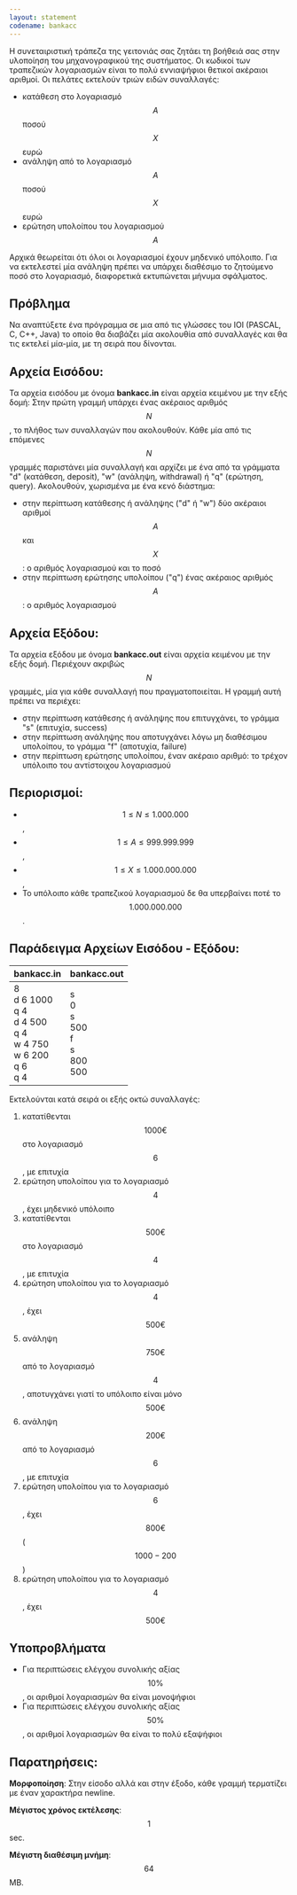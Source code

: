 ```yaml
---
layout: statement
codename: bankacc
---
```


Η συνεταιριστική τράπεζα της γειτονιάς σας ζητάει τη βοήθειά σας στην υλοποίηση του μηχανογραφικού της συστήματος. Οι κωδικοί των τραπεζικών λογαριασμών είναι το πολύ εννιαψήφιοι θετικοί ακέραιοι αριθμοί. Οι πελάτες εκτελούν τριών ειδών συναλλαγές:
 * κατάθεση στο λογαριασμό $$A$$ ποσού $$X$$ ευρώ
 * ανάληψη από το λογαριασμό $$A$$ ποσού $$X$$ ευρώ
 * ερώτηση υπολοίπου του λογαριασμού $$A$$

Αρχικά θεωρείται ότι όλοι οι λογαριασμοί έχουν μηδενικό υπόλοιπο. Για να εκτελεστεί μία ανάληψη πρέπει να υπάρχει διαθέσιμο το ζητούμενο ποσό στο λογαριασμό, διαφορετικά εκτυπώνεται μήνυμα σφάλματος.


## Πρόβλημα

Να αναπτύξετε ένα πρόγραμμα σε μια από τις γλώσσες του IOI (PASCAL, C, C++, Java) το οποίο θα διαβάζει μία ακολουθία από συναλλαγές και θα τις εκτελεί μία-μία, με τη σειρά που δίνονται.

## Αρχεία Εισόδου:

Τα αρχεία εισόδου με όνομα **bankacc.in** είναι αρχεία κειμένου με την εξής δομή: Στην πρώτη γραμμή υπάρχει ένας ακέραιος αριθμός $$N$$, το πλήθος των συναλλαγών που ακολουθούν. Κάθε μία από τις επόμενες $$N$$ γραμμές παριστάνει μία συναλλαγή και αρχίζει με ένα από τα γράμματα "d" (κατάθεση, deposit), "w" (ανάληψη, withdrawal) ή "q" (ερώτηση, query). Ακολουθούν, χωρισμένα με ένα κενό διάστημα:
 * στην περίπτωση κατάθεσης ή ανάληψης ("d" ή "w") δύο ακέραιοι αριθμοί $$A$$ και $$X$$: ο αριθμός λογαριασμού και το ποσό
 * στην περίπτωση ερώτησης υπολοίπου ("q") ένας ακέραιος αριθμός $$A$$: ο αριθμός λογαριασμού

## Αρχεία Εξόδου:

Τα αρχεία εξόδου με όνομα **bankacc.out** είναι αρχεία κειμένου με την εξής δομή. Περιέχουν ακριβώς $$N$$ γραμμές, μία για κάθε συναλλαγή
που πραγματοποιείται. Η γραμμή αυτή πρέπει να περιέχει:
 * στην περίπτωση κατάθεσης ή ανάληψης που επιτυγχάνει, το γράμμα "s" (επιτυχία, success)
 * στην περίπτωση ανάληψης που αποτυγχάνει λόγω μη διαθέσιμου υπολοίπου, το γράμμα "f" (αποτυχία, failure)
 * στην περίπτωση ερώτησης υπολοίπου, έναν ακέραιο αριθμό: το τρέχον υπόλοιπο του αντίστοιχου λογαριασμού

## Περιορισμοί:

 * $$1 \leq N \leq 1.000.000$$,
 * $$1 \leq A \leq 999.999.999$$,
 * $$1 \leq X \leq 1.000.000.000$$,
 * Το υπόλοιπο κάθε τραπεζικού λογαριασμού δε θα υπερβαίνει ποτέ το $$1.000.000.000$$.

## Παράδειγμα Αρχείων Εισόδου - Εξόδου:

| **bankacc.in**      | **bankacc.out** |
| :--- | :--- |
| 8 <br> d 6 1000 <br> q 4 <br> d 4 500 <br> q 4 <br> w 4 750 <br> w 6 200 <br> q 6 <br> q 4 | s <br> 0 <br> s <br> 500 <br> f <br> s <br> 800 <br> 500 |

Εκτελούνται κατά σειρά οι εξής οκτώ συναλλαγές:
1. κατατίθενται $$1000€$$ στο λογαριασμό $$6$$, με επιτυχία
2. ερώτηση υπολοίπου για το λογαριασμό $$4$$, έχει μηδενικό υπόλοιπο
3. κατατίθενται $$500€$$ στο λογαριασμό $$4$$, με επιτυχία
4. ερώτηση υπολοίπου για το λογαριασμό $$4$$, έχει $$500€$$
5. ανάληψη $$750€$$ από το λογαριασμό $$4$$, αποτυγχάνει γιατί το υπόλοιπο είναι μόνο $$500€$$
6. ανάληψη $$200€$$ από το λογαριασμό $$6$$, με επιτυχία
7. ερώτηση υπολοίπου για το λογαριασμό $$6$$, έχει $$800€$$ ($$1000-200$$)
8. ερώτηση υπολοίπου για το λογαριασμό $$4$$, έχει $$500€$$

## Υποπροβλήματα

 * Για περιπτώσεις ελέγχου συνολικής αξίας $$10\%$$, οι αριθμοί λογαριασμών θα είναι μονοψήφιοι
 * Για περιπτώσεις ελέγχου συνολικής αξίας $$50\%$$, οι αριθμοί λογαριασμών θα είναι το πολύ εξαψήφιοι

## Παρατηρήσεις:

**Μορφοποίηση**: Στην είσοδο αλλά και στην έξοδο, κάθε γραμμή τερματίζει με έναν χαρακτήρα newline.

**Μέγιστος χρόνος εκτέλεσης**: $$1$$ sec.

**Μέγιστη διαθέσιμη μνήμη**: $$64$$ MB.
